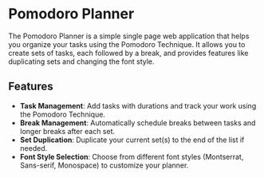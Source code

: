 # Pomodoro Planner

The Pomodoro Planner is a simple single page web application that helps you organize your tasks using the Pomodoro Technique. It allows you to create sets of tasks, each followed by a break, and provides features like duplicating sets and changing the font style.

## Features

- **Task Management**: Add tasks with durations and track your work using the Pomodoro Technique.
- **Break Management**: Automatically schedule breaks between tasks and longer breaks after each set.
- **Set Duplication**: Duplicate your current set(s) to the end of the list if needed.
- **Font Style Selection**: Choose from different font styles (Montserrat, Sans-serif, Monospace) to customize your planner.

